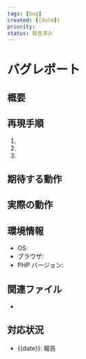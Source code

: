 ```yaml
---
tags: [bug]
created: {{date}}
priority:
status: 報告済み
---
```


# バグレポート

## 概要

## 再現手順
1.
2.
3.

## 期待する動作

## 実際の動作

## 環境情報
- OS:
- ブラウザ:
- PHP バージョン:

## 関連ファイル
-

## 対応状況
- {{date}}: 報告
